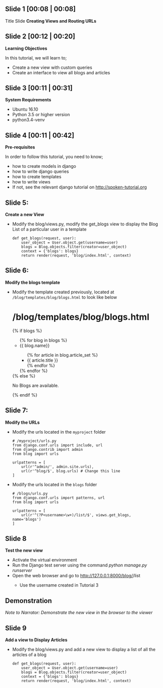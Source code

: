 Slide 1 [00:08 | 00:08]
------------
Title Slide
**Creating Views and Routing URLs**

Slide 2 [00:12 | 00:20]
--------------

**Learning Objectives**

In this tutorial, we will learn to;
  - Create a new view with custom queries
  - Create an interface to view all blogs and articles

Slide 3 [00:11 | 00:31]
---------------

**System Requirements**
  - Ubuntu 16.10
  - Python 3.5 or higher version
  - python3.4-venv
  
Slide 4 [00:11 | 00:42]
---------------

**Pre-requisites**

In order to follow this tutorial, you need to know;
  - how to create models in django
  - how to write django queries
  - how to create templates
  - how to write views
  - If not, see the relevant django tutorial on http://spoken-tutorial.org
  
Slide 5:
----------------

**Create a new View**

- Modify the blog/views.py, modify the get_blogs view to display the Blog List of a particular user in a template

      def get_blogs(request, user):
          user_object = User.object.get(username=user)
          blogs = Blog.objects.filter(creator=user_object)
          context = {'blogs': blogs}
          return render(request, 'blog/index.html', context)

Slide 6:
---------------------

**Modify the blogs template**

- Modify the template created previously, located at ```/blog/templates/blog/blogs.html``` to look like below

    # /blog/templates/blog/blogs.html
    {% if blogs %}
        <ul>
        {% for blog in blogs %}
            <li>{{ blog.name}}</li>
                <ul>
                {% for article in blog.article_set %}
                    <li>{{ article.title }}</li>
                {% endfor %}
                </ul>
        {% endfor %}
        </ul>
    {% else %}
        <p>No Blogs are available.</p>
    {% endif %}

Slide 7:
---------------------

**Modify the URLs**

- Modify the urls located in the ```myproject``` folder

      # /myproject/urls.py
      from django.conf.urls import include, url
      from django.contrib import admin
      from blog import urls

      urlpatterns = [
          url(r'^admin/', admin.site.urls),
          url(r'^blog/$', blog.urls) # Change this line
      ]

- Modify the urls located in the ```blogs``` folder

      # /blogs/urls.py
      from django.conf.urls import patterns, url
      from blog import urls

      urlpatterns = [
          url(r'^(?P<username>\w+)/list/$', views.get_blogs, name='blogs')
      ]
      
Slide 8
-----------------------

**Test the new view**

- Activate the virtual environment
- Run the Django test server using the command *python manage.py runserver*
- Open the web browser and go to http://127.0.0.1:8000/blog/<username>/list
  - Use the username created in Tutorial 3
  
Demonstration
-----------------------

*Note to Narrator: Demonstrate the new view in the browser to the viewer*

Slide 9
-----------------------

**Add a view to Display Articles**

- Modify the blog/views.py and add a new view to display a list of all the articles of a blog

      def get_blogs(request, user):
          user_object = User.object.get(username=user)
          blogs = Blog.objects.filter(creator=user_object)
          context = {'blogs': blogs}
          return render(request, 'blog/index.html', context)
